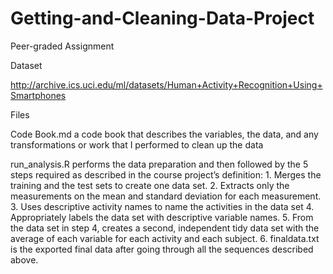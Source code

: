 # Getting-and-Cleaning-Data-Project
Peer-graded Assignment

Dataset

http://archive.ics.uci.edu/ml/datasets/Human+Activity+Recognition+Using+Smartphones

Files

  Code Book.md a code book that describes the variables, the data, and any transformations or work that I performed to clean up the data

  run_analysis.R performs the data preparation and then followed by the 5 steps required as described in the course project’s definition:
    1. Merges the training and the test sets to create one data set.
    2. Extracts only the measurements on the mean and standard deviation for each measurement.
    3. Uses descriptive activity names to name the activities in the data set
    4. Appropriately labels the data set with descriptive variable names.
    5. From the data set in step 4, creates a second, independent tidy data set with the average of each variable for each activity and each subject.
    6. finaldata.txt is the exported final data after going through all the sequences described above.
